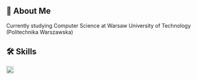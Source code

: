 ## 🚀 About Me
Currently studying Computer Science at Warsaw University of Technology (Politechnika Warszawska)

## 🛠 Skills
<code><img height="20" src="https://logos-world.net/wp-content/uploads/2022/07/Java-Logo.png"></code>
